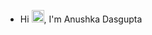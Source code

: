 - Hi <img height="20" width="20" src="https://user-images.githubusercontent.com/39513876/112366216-8cfe7400-8cfe-11eb-8116-7d3dbae20e97.gif">, I'm Anushka Dasgupta



<!---
anudasgupta00/anudasgupta00 is a ✨ special ✨ repository because its `README.md` (this file) appears on your GitHub profile.
You can click the Preview link to take a look at your changes.
--->
